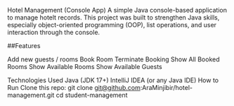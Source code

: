 Hotel Management  (Console App)
A simple Java console-based application to manage hotelt records. This project was built to strengthen Java skills, especially object-oriented programming (OOP), list operations, and user interaction through the console.

##Features

Add new guests / rooms
Book Room
 Terminate Booking
 Show All Booked Rooms
 Show Available Rooms
 Show Available Guests
 
Technologies Used
Java (JDK 17+)
IntelliJ IDEA (or any Java IDE)
How to Run
Clone this repo:
git clone git@github.com:AraMinjibir/hotel-management.git
cd student-management
